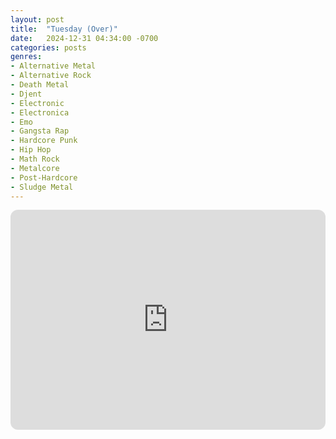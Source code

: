 ```yaml
---
layout: post
title:  "Tuesday (Over)"
date:   2024-12-31 04:34:00 -0700
categories: posts
genres:
- Alternative Metal
- Alternative Rock
- Death Metal
- Djent
- Electronic
- Electronica
- Emo
- Gangsta Rap
- Hardcore Punk
- Hip Hop
- Math Rock
- Metalcore
- Post-Hardcore
- Sludge Metal
---
```

<iframe style="border-radius:12px" src="https://open.spotify.com/embed/playlist/0NuzO8dgfmzufAOUMdSRss?utm_source=generator" width="100%" height="352" frameBorder="0" allowfullscreen="" allow="autoplay; clipboard-write; encrypted-media; fullscreen; picture-in-picture" loading="lazy"></iframe>